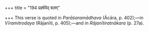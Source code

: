 +++
title = "194 प्रहर्षयेद् बलम्"

+++
This verse is quoted in *Parāśaramādhava* (Ācāra, p. 402);—in
*Vīramitrodaya* (Rājanīti, p. 405);—and in *Rājanītiratnākara* (p. 27a).
